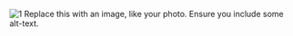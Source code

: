 ![1](https://user-images.githubusercontent.com/80256598/110426623-70dac000-80cc-11eb-95d3-249742b260cb.jpg)
Replace this with an image, like your photo. Ensure you include some alt-text.
